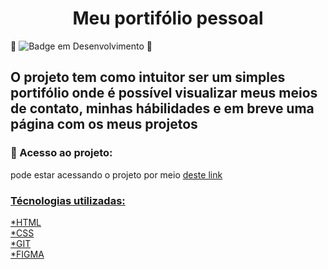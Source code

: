 <h1 align="center">Meu portifólio pessoal</h1>

:construction: ![Badge em Desenvolvimento](http://img.shields.io/static/v1?label=STATUS&message=EM%20DESENVOLVIMENTO&color=GREEN&style=for-the-badge) :construction:

<h2>O projeto tem como intuitor ser um simples portifólio onde é possível visualizar meus meios de contato, minhas hábilidades e em breve uma página com os meus projetos</h2>

<h3>📁 Acesso ao projeto:</h3>

<p>pode estar acessando o projeto por meio <a href="https://projeto-meu-portifolio.vercel.app" target="_blank">deste link</p>

<h3>Técnologias utilizadas:</h3>

*HTML<br>
*CSS<br>
*GIT<br>
*FIGMA<br>
